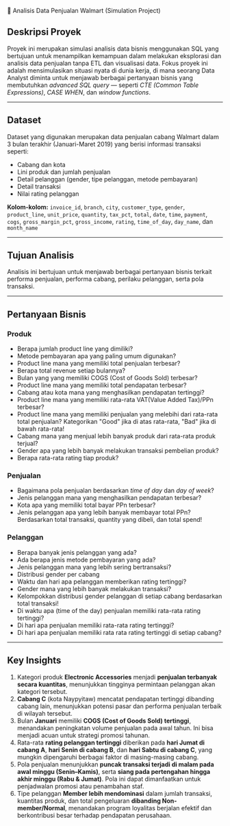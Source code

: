 🏪 Analisis Data Penjualan Walmart (Simulation Project)

## Deskripsi Proyek
Proyek ini merupakan simulasi analisis data bisnis menggunakan SQL yang bertujuan untuk menampilkan kemampuan dalam melakukan eksplorasi dan analisis data penjualan tanpa ETL dan visualisasi data.
Fokus proyek ini adalah mensimulasikan situasi nyata di dunia kerja, di mana seorang Data Analyst diminta untuk menjawab berbagai pertanyaan bisnis yang membutuhkan *advanced SQL query* — seperti *CTE (Common Table Expressions)*, *CASE WHEN*, dan *window functions*.

---

## Dataset
Dataset yang digunakan merupakan data penjualan cabang Walmart dalam 3 bulan terakhir (Januari-Maret 2019) yang berisi informasi transaksi seperti:
- Cabang dan kota  
- Lini produk dan jumlah penjualan  
- Detail pelanggan (gender, tipe pelanggan, metode pembayaran)  
- Detail transaksi  
- Nilai rating pelanggan  

**Kolom-kolom:**
`invoice_id`, `branch`, `city`, `customer_type`, `gender`, `product_line`, `unit_price`, `quantity`, `tax_pct`, `total`, `date`, `time`, `payment`, `cogs`, `gross_margin_pct`, `gross_income`, `rating`, `time_of_day`, `day_name`, dan `month_name`

---

## Tujuan Analisis
Analisis ini bertujuan untuk menjawab berbagai pertanyaan bisnis terkait performa penjualan, performa cabang, perilaku pelanggan, serta pola transaksi.  

---

## Pertanyaan Bisnis
### Produk
- Berapa jumlah product line yang dimiliki?  
- Metode pembayaran apa yang paling umum digunakan?  
- Product line mana yang memiliki total penjualan terbesar?
- Berapa total revenue setiap bulannya?
- Bulan yang yang memiliki COGS (Cost of Goods Sold) terbesar?
- Product line mana yang memiliki total pendapatan terbesar?
- Cabang atau kota mana yang menghasilkan pendapatan tertinggi?
- Product line mana yang memiliki rata-rata VAT(Value Added Tax)/PPn terbesar?
- Product line mana yang memiliki penjualan yang melebihi dari rata-rata total penjualan? Kategorikan "Good" jika di atas rata-rata, "Bad" jika di bawah rata-rata!
- Cabang mana yang menjual lebih banyak produk dari rata-rata produk terjual?
- Gender apa yang lebih banyak melakukan transaksi pembelian produk?
- Berapa rata-rata rating tiap produk?

### Penjualan
- Bagaimana pola penjualan berdasarkan *time of day* dan *day of week*?
- Jenis pelanggan mana yang menghasilkan pendapatan terbesar?  
- Kota apa yang memiliki total bayar PPn terbesar?
- Jenis pelanggan apa yang lebih banyak membayar total PPn? Berdasarkan total transaksi, quantity yang dibeli, dan total spend!

### Pelanggan
- Berapa banyak jenis pelanggan yang ada?
- Ada berapa jenis metode pembayaran yang ada?  
- Jenis pelanggan mana yang lebih sering bertransaksi?  
- Distribusi gender per cabang  
- Waktu dan hari apa pelanggan memberikan rating tertinggi?  
- Gender mana yang lebih banyak melakukan transaksi?
- Kelompokkan distribusi gender pelanggan di setiap cabang berdasarkan total transaksi!
- Di waktu apa (time of the day) penjualan memiliki rata-rata rating tertinggi?
- Di hari apa penjualan memiliki rata-rata rating tertinggi?
- Di hari apa penjualan memiliki rata rata rating tertinggi di setiap cabang?

---

## Key Insights
1. Kategori produk **Electronic Accessories** menjadi **penjualan terbanyak secara kuantitas**, menunjukkan tingginya permintaan pelanggan akan kategori tersebut.
2. **Cabang C** (kota Naypyitaw) mencatat pendapatan tertinggi dibanding cabang lain, menunjukkan potensi pasar dan performa penjualan terbaik di wilayah tersebut.
3. Bulan **Januari** memiliki **COGS (Cost of Goods Sold) tertinggi**, menandakan peningkatan volume penjualan pada awal tahun. Ini bisa menjadi acuan untuk strategi promosi tahunan.
4. Rata-rata **rating pelanggan tertinggi** diberikan pada **hari Jumat di cabang A**, **hari Senin di cabang B**, dan **hari Sabtu di cabang C**, yang mungkin dipengaruhi berbagai faktor di masing-masing cabang.
5. Pola penjualan menunjukkan **puncak transaksi terjadi di malam pada awal minggu (Senin–Kamis)**, serta **siang  pada pertengahan hingga akhir minggu (Rabu & Jumat)**. Pola ini dapat dimanfaatkan untuk penjadwalan promosi atau penambahan staf.
7. Tipe pelanggan **Member lebih mendominasi** dalam jumlah transaksi, kuantitas produk, dan total pengeluaran **dibanding Non-member/Normal**, menandakan program loyalitas berjalan efektif dan berkontribusi besar terhadap pendapatan perusahaan.
